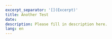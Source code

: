 ```yaml
---
excerpt_separator: '[](Excerpt)'
title: Another Test
date:
description: Please fill in description here.
lang: en
---
```

